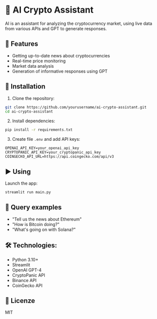 # 🤖 AI Crypto Assistant

AI is an assistant for analyzing the cryptocurrency market, using live data from various APIs and GPT to generate responses.

## 📌 Features

- Getting up-to-date news about cryptocurrencies
- Real-time price monitoring
- Market data analysis
- Generation of informative responses using GPT

## 🚀 Installation

1. Clone the repository:
```bash
git clone https://github.com/yourusername/ai-crypto-assistant.git
cd ai-crypto-assistant
```

2. Install dependencies:
```bash
pip install -r requirements.txt
```

3. Create file `.env` and add API keys:
```env
OPENAI_API_KEY=your_openai_api_key
CRYPTOPANIC_API_KEY=your_cryptopanic_api_key
COINGECKO_API_URL=https://api.coingecko.com/api/v3
```

## ▶️ Using

Launch the app:
```bash
streamlit run main.py
```

## 📝 Query examples

- "Tell us the news about Ethereum"
- "How is Bitcoin doing?"
- "What's going on with Solana?"

## 🛠 Technologies:

- Python 3.10+
- Streamlit
- OpenAI GPT-4
- CryptoPanic API
- Binance API
- CoinGecko API

## 📄 Licenze

MIT 